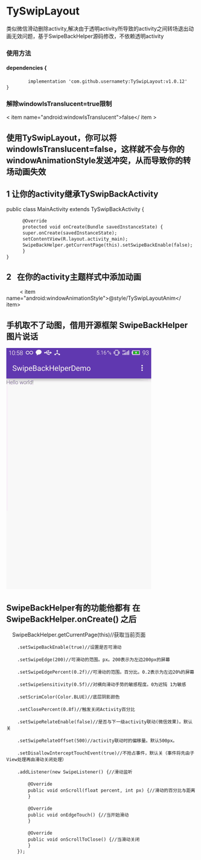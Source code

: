 # TySwipLayout
类似微信滑动删除activity,解决由于透明activity所导致的activity之间转场退出动画无效问题，基于SwipeBackHelper源码修改，不依赖透明activity

### 使用方法
#### dependencies {
	        implementation 'com.github.usernamety:TySwipLayout:v1.0.12'
	}
### 解除windowIsTranslucent=true限制
 < item name="android:windowIsTranslucent">false</ item >
##  使用TySwipLayout，你可以将windowIsTranslucent=false，这样就不会与你的windowAnimationStyle发送冲突，从而导致你的转场动画失效

## 1 让你的activity继承TySwipBackActivity
  
   public class MainActivity extends TySwipBackActivity {

          @Override
          protected void onCreate(Bundle savedInstanceState) {
          super.onCreate(savedInstanceState);
          setContentView(R.layout.activity_main);
          SwipeBackHelper.getCurrentPage(this).setSwipeBackEnable(false);
          }
    } 

 ## 2   在你的activity主题样式中添加动画
    
          < item name="android:windowAnimationStyle">@style/TySwipLayoutAnim</ item>
	  
## 手机取不了动图，借用开源框架 SwipeBackHelper 图片说话
![swipeback.png](swipeback.gif)

## SwipeBackHelper有的功能他都有 在SwipeBackHelper.onCreate() 之后
    
     SwipeBackHelper.getCurrentPage(this)//获取当前页面
     
        .setSwipeBackEnable(true)//设置是否可滑动
	
        .setSwipeEdge(200)//可滑动的范围。px。200表示为左边200px的屏幕
	
        .setSwipeEdgePercent(0.2f)//可滑动的范围。百分比。0.2表示为左边20%的屏幕
	
        .setSwipeSensitivity(0.5f)//对横向滑动手势的敏感程度。0为迟钝 1为敏感
	
        .setScrimColor(Color.BLUE)//底层阴影颜色
	
        .setClosePercent(0.8f)//触发关闭Activity百分比
	
        .setSwipeRelateEnable(false)//是否与下一级activity联动(微信效果)。默认关
	
        .setSwipeRelateOffset(500)//activity联动时的偏移量。默认500px。
	
        .setDisallowInterceptTouchEvent(true)//不抢占事件，默认关（事件将先由子View处理再由滑动关闭处理）
	
        .addListener(new SwipeListener() {//滑动监听

            @Override
            public void onScroll(float percent, int px) {//滑动的百分比与距离
            }

            @Override
            public void onEdgeTouch() {//当开始滑动
            }

            @Override
            public void onScrollToClose() {//当滑动关闭
            }
        });
